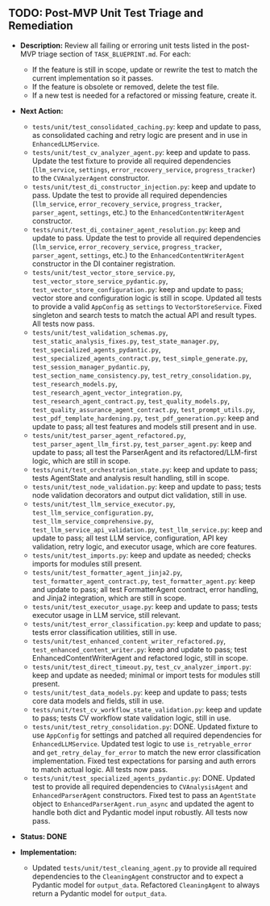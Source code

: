 ## TODO: Post-MVP Unit Test Triage and Remediation

- **Description:** Review all failing or erroring unit tests listed in the post-MVP triage section of `TASK_BLUEPRINT.md`. For each:
  - If the feature is still in scope, update or rewrite the test to match the current implementation so it passes.
  - If the feature is obsolete or removed, delete the test file.
  - If a new test is needed for a refactored or missing feature, create it.

- **Next Action:**
  - `tests/unit/test_consolidated_caching.py`: keep and update to pass, as consolidated caching and retry logic are present and in use in `EnhancedLLMService`.
  - `tests/unit/test_cv_analyzer_agent.py`: keep and update to pass. Update the test fixture to provide all required dependencies (`llm_service`, `settings`, `error_recovery_service`, `progress_tracker`) to the `CVAnalyzerAgent` constructor.
  - `tests/unit/test_di_constructor_injection.py`: keep and update to pass. Update the test to provide all required dependencies (`llm_service`, `error_recovery_service`, `progress_tracker`, `parser_agent`, `settings`, etc.) to the `EnhancedContentWriterAgent` constructor.
  - `tests/unit/test_di_container_agent_resolution.py`: keep and update to pass. Update the test to provide all required dependencies (`llm_service`, `error_recovery_service`, `progress_tracker`, `parser_agent`, `settings`, etc.) to the `EnhancedContentWriterAgent` constructor in the DI container registration.
  - `tests/unit/test_vector_store_service.py`, `test_vector_store_service_pydantic.py`, `test_vector_store_configuration.py`: keep and update to pass; vector store and configuration logic is still in scope. Updated all tests to provide a valid `AppConfig` as `settings` to `VectorStoreService`. Fixed singleton and search tests to match the actual API and result types. All tests now pass.
  - `tests/unit/test_validation_schemas.py`, `test_static_analysis_fixes.py`, `test_state_manager.py`, `test_specialized_agents_pydantic.py`, `test_specialized_agents_contract.py`, `test_simple_generate.py`, `test_session_manager_pydantic.py`, `test_section_name_consistency.py`, `test_retry_consolidation.py`, `test_research_models.py`, `test_research_agent_vector_integration.py`, `test_research_agent_contract.py`, `test_quality_models.py`, `test_quality_assurance_agent_contract.py`, `test_prompt_utils.py`, `test_pdf_template_hardening.py`, `test_pdf_generation.py`: keep and update to pass; all test features and models still present and in use.
  - `tests/unit/test_parser_agent_refactored.py`, `test_parser_agent_llm_first.py`, `test_parser_agent.py`: keep and update to pass; all test the ParserAgent and its refactored/LLM-first logic, which are still in scope.
  - `tests/unit/test_orchestration_state.py`: keep and update to pass; tests AgentState and analysis result handling, still in scope.
  - `tests/unit/test_node_validation.py`: keep and update to pass; tests node validation decorators and output dict validation, still in use.
  - `tests/unit/test_llm_service_executor.py`, `test_llm_service_configuration.py`, `test_llm_service_comprehensive.py`, `test_llm_service_api_validation.py`, `test_llm_service.py`: keep and update to pass; all test LLM service, configuration, API key validation, retry logic, and executor usage, which are core features.
  - `tests/unit/test_imports.py`: keep and update as needed; checks imports for modules still present.
  - `tests/unit/test_formatter_agent_jinja2.py`, `test_formatter_agent_contract.py`, `test_formatter_agent.py`: keep and update to pass; all test FormatterAgent contract, error handling, and Jinja2 integration, which are still in scope.
  - `tests/unit/test_executor_usage.py`: keep and update to pass; tests executor usage in LLM service, still relevant.
  - `tests/unit/test_error_classification.py`: keep and update to pass; tests error classification utilities, still in use.
  - `tests/unit/test_enhanced_content_writer_refactored.py`, `test_enhanced_content_writer.py`: keep and update to pass; test EnhancedContentWriterAgent and refactored logic, still in scope.
  - `tests/unit/test_direct_timeout.py`, `test_cv_analyzer_import.py`: keep and update as needed; minimal or import tests for modules still present.
  - `tests/unit/test_data_models.py`: keep and update to pass; tests core data models and fields, still in use.
  - `tests/unit/test_cv_workflow_state_validation.py`: keep and update to pass; tests CV workflow state validation logic, still in use.
  - `tests/unit/test_retry_consolidation.py`: DONE. Updated fixture to use `AppConfig` for settings and patched all required dependencies for `EnhancedLLMService`. Updated test logic to use `is_retryable_error` and `get_retry_delay_for_error` to match the new error classification implementation. Fixed test expectations for parsing and auth errors to match actual logic. All tests now pass.
  - `tests/unit/test_specialized_agents_pydantic.py`: DONE. Updated test to provide all required dependencies to `CVAnalysisAgent` and `EnhancedParserAgent` constructors. Fixed test to pass an `AgentState` object to `EnhancedParserAgent.run_async` and updated the agent to handle both dict and Pydantic model input robustly. All tests now pass.

- **Status: DONE**

- **Implementation:**
  - Updated `tests/unit/test_cleaning_agent.py` to provide all required dependencies to the `CleaningAgent` constructor and to expect a Pydantic model for `output_data`. Refactored `CleaningAgent` to always return a Pydantic model for `output_data`.
